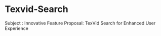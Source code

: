 # Texvid-Search
Subject :   Innovative Feature Proposal: TexVid Search for Enhanced User Experience
